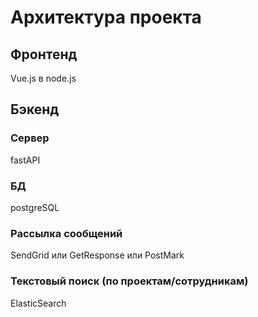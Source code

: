 # Архитектура проекта


## Фронтенд
Vue.js в node.js

## Бэкенд

### Сервер

fastAPI

### БД

postgreSQL

### Рассылка сообщений

SendGrid или GetResponse или PostMark

### Текстовый поиск (по проектам/сотрудникам)

ElasticSearch
